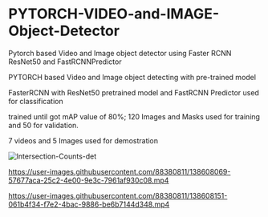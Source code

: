 # PYTORCH-VIDEO-and-IMAGE-Object-Detector
Pytorch based Video and Image object detector using Faster RCNN ResNet50 and FastRCNNPredictor

PYTORCH based Video and Image object detecting with pre-trained model

FasterRCNN with ResNet50 pretrained model and FastRCNN Predictor used for classification

trained until got mAP value of 80%; 120 Images and Masks used for training and 50 for validation.

7 videos and 5 Images used for demostration


![Intersection-Counts-det](https://user-images.githubusercontent.com/88380811/138729683-ff2297c5-edba-411a-8f9e-4d1e3b3730c6.PNG)


https://user-images.githubusercontent.com/88380811/138608069-57677aca-25c2-4e00-9e3c-7961af930c08.mp4



https://user-images.githubusercontent.com/88380811/138608151-061b4f34-f7e2-4bac-9886-be6b7144d348.mp4

